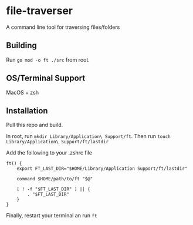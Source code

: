 # file-traverser

A command line tool for traversing files/folders

## Building

Run `go mod -o ft ./src` from root.

## OS/Terminal Support

MacOS + zsh

## Installation

Pull this repo and build.

In root, run `mkdir Library/Application\ Support/ft`. Then run `touch Library/Application\ Support/ft/lastdir`

Add the following to your .zshrc file

```
ft() {
    export FT_LAST_DIR="$HOME/Library/Application Support/ft/lastdir"

    command $HOME/path/to/ft "$@"

    [ ! -f "$FT_LAST_DIR" ] || {
        . "$FT_LAST_DIR"
    }
}
```

Finally, restart your terminal an run `ft`

